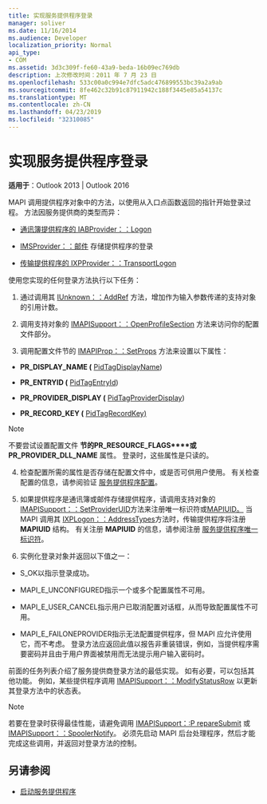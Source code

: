 ```yaml
---
title: 实现服务提供程序登录
manager: soliver
ms.date: 11/16/2014
ms.audience: Developer
localization_priority: Normal
api_type:
- COM
ms.assetid: 3d3c309f-fe60-43a9-beda-16b09ec769db
description: 上次修改时间：2011 年 7 月 23 日
ms.openlocfilehash: 533c00a0c994e7dfc5adc476899553bc39a2a9ab
ms.sourcegitcommit: 8fe462c32b91c87911942c188f3445e85a54137c
ms.translationtype: MT
ms.contentlocale: zh-CN
ms.lasthandoff: 04/23/2019
ms.locfileid: "32310085"
---
```

# <a name="implementing-service-provider-logon"></a>实现服务提供程序登录

**适用于**：Outlook 2013 | Outlook 2016 
  
MAPI 调用提供程序对象中的方法，以使用从入口点函数返回的指针开始登录过程。 方法因服务提供商的类型而异：
  
- [通讯簿提供程序的 IABProvider：：Logon](iabprovider-logon.md) 
    
- [IMSProvider：：邮件](imsprovider-logon.md) 存储提供程序的登录 
    
- [传输提供程序的 IXPProvider：：TransportLogon](ixpprovider-transportlogon.md) 
    
使用您实现的任何登录方法执行以下任务：
  
1. 通过调用其 [IUnknown：：AddRef](https://msdn.microsoft.com/library/ms691379%28v=VS.85%29.aspx) 方法，增加作为输入参数传递的支持对象的引用计数。 
    
2. 调用支持对象的 [IMAPISupport：：OpenProfileSection](imapisupport-openprofilesection.md) 方法来访问你的配置文件部分。 
    
3. 调用配置文件节的 [IMAPIProp：：SetProps](imapiprop-setprops.md) 方法来设置以下属性： 
    
  - **PR_DISPLAY_NAME (** [PidTagDisplayName](pidtagdisplayname-canonical-property.md)) 
    
  - **PR_ENTRYID (** [PidTagEntryId](pidtagentryid-canonical-property.md)) 
    
  - **PR_PROVIDER_DISPLAY (** [PidTagProviderDisplay](pidtagproviderdisplay-canonical-property.md)) 
    
  - **PR_RECORD_KEY (** [PidTagRecordKey)](pidtagrecordkey-canonical-property.md)
    
  > [!NOTE]
  > 不要尝试设置配置文件 **节的PR_RESOURCE_FLAGS****或PR_PROVIDER_DLL_NAME** 属性。 登录时，这些属性是只读的。 
  
4. 检查配置所需的属性是否存储在配置文件中，或是否可供用户使用。 有关检查配置的信息，请参阅验证 [服务提供程序配置](verifying-service-provider-configuration.md)。
    
5. 如果提供程序是通讯簿或邮件存储提供程序，请调用支持对象的[IMAPISupport：：SetProviderUID](imapisupport-setprovideruid.md)方法来注册唯一标识符或[MAPIUID。](mapiuid.md) 当 MAPI 调用其 [IXPLogon：：AddressTypes](ixplogon-addresstypes.md)方法时，传输提供程序将注册 **MAPIUID** 结构。 有关注册 **MAPIUID** 的信息，请参阅注册 [服务提供程序唯一标识符](registering-service-provider-unique-identifiers.md)。
    
6. 实例化登录对象并返回以下值之一：
    
  - S_OK以指示登录成功。
    
  - MAPI_E_UNCONFIGURED指示一个或多个配置属性不可用。
    
  - MAPI_E_USER_CANCEL指示用户已取消配置对话框，从而导致配置属性不可用。
    
  - MAPI_E_FAILONEPROVIDER指示无法配置提供程序，但 MAPI 应允许使用它，而不考虑。 登录方法应返回此值以报告非重装错误，例如，当提供程序需要密码并且由于用户界面被禁用而无法提示用户输入密码时。 
    
前面的任务列表介绍了服务提供商登录方法的最低实现。 如有必要，可以包括其他功能。 例如，某些提供程序调用 [IMAPISupport：：ModifyStatusRow](imapisupport-modifystatusrow.md) 以更新其登录方法中的状态表。 
  
> [!NOTE]
> 若要在登录时获得最佳性能，请避免调用 [IMAPISupport：:P repareSubmit](imapisupport-preparesubmit.md) 或 [IMAPISupport：：SpoolerNotify](imapisupport-spoolernotify.md)。 必须先启动 MAPI 后台处理程序，然后才能完成这些调用，并返回对登录方法的控制。 
  
## <a name="see-also"></a>另请参阅

- [启动服务提供程序](starting-a-service-provider.md)

